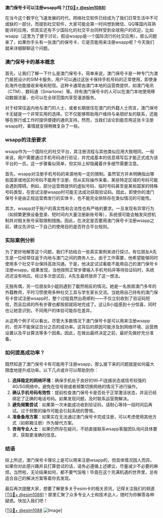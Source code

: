 **澳门保号卡可以注册wsapp吗？[[TG💪+ @esim1088](https://t.me/s/esim1088)]**

在当今这个数字化飞速发展的时代，网络社交软件已经成为了我们日常生活中不可或缺的一部分。而提到社交软件，大家可能会第一时间想到微信、QQ等国内耳熟能详的应用，但其实还有不少国际化的社交平台同样受到全球用户的欢迎，比如wsapp（这里为了便于讨论，假设wsapp是一个国际流行的社交应用）。那么问题来了，如果你手头有一张澳门的保号卡，它是否能用来注册wsapp呢？今天我们就来详细聊聊这个问题。

### 澳门保号卡的基本概念

首先，让我们了解一下什么是澳门保号卡。简单来说，澳门保号卡是一种专门为澳门居民设计的SIM卡服务，用户可以通过这张卡保持手机号码的正常使用，即使身处海外也能接收来电和短信。这种卡通常由澳门本地的运营商提供，如澳门电讯（CTM）、数码通（Smartone）等。持有澳门保号卡的人可以在澳门本地使用移动数据流量，也可以在全球范围内享受漫游服务。

对于经常往返内地与澳门的人士，或者长期居住在澳门的外籍人士而言，澳门保号卡无疑是一个非常实用的选择。它不仅能够帮助用户维持与亲朋好友的联系，还能够在旅行或工作时提供便捷的通讯支持。然而，当我们谈论到能否用这张卡注册wsapp时，事情就变得稍微复杂了一些。

### wsapp的注册要求

wsapp作为一个国际化的社交平台，其注册流程与其他类似应用大致相同。一般来说，用户需要通过手机号码进行验证，并完成基本的信息填写后才能正式成为该平台的一员。这一步骤看似简单，但实际上却隐藏着许多细节需要注意。

首先，wsapp对注册手机号码的来源地有一定的限制。虽然官方并未明确指出哪些国家或地区的号码不能用于注册，但从实际操作来看，某些特定区域的号码可能会遇到障碍。例如，部分运营商提供的虚拟号码、临时号码甚至是某些国家的特殊号码类型，在尝试注册wsapp时可能无法成功获取验证码。因此，即使你的澳门保号卡是由正规运营商发行的实体卡，也不能完全排除存在类似情况的可能性。

其次，wsapp对于账户的真实性和合法性也有严格的要求。一旦发现有异常行为（如频繁更换设备登录、短时间内大量注册新账号等），系统很可能会触发风控机制并对相关账号采取限制措施。因此，在决定是否要用澳门保号卡注册wsapp之前，建议先评估一下自己的使用目的是否符合平台规则。

### 实际案例分析

为了更好地解答这个问题，我们不妨结合一些真实案例来进行探讨。有位朋友A先生是一位经常往返于内地与澳门之间的商务人士。由于工作需要，他希望能够同时使用多个社交平台保持高效沟通。于是，他决定试试看能不能用自己的澳门保号卡注册wsapp。结果发现，当他按照正常步骤输入手机号码并等待验证码时，系统迟迟没有响应。经过多次尝试后，A先生最终放弃了这一想法。

无独有偶，另一位朋友B小姐则遇到了截然相反的情况。她是一名旅居澳门多年的外籍教师，平时习惯使用多种社交工具与学生家长交流。当她用自己持有的澳门保号卡尝试注册wsapp时，整个过程竟然出奇顺利——不仅立刻收到了验证码短信，而且后续的所有步骤也都按部就班地完成了。这让B小姐感到十分惊喜，同时也让她意识到，不同用户的体验可能存在差异。

从这两个例子可以看出，尽管大多数情况下澳门保号卡是可以用来注册wsapp的，但并不能保证百分之百的成功率。这背后的原因可能涉及到网络环境、运营商设置以及平台算法等多个因素。因此，在做出最终决定之前，最好先做好充分准备。

### 如何提高成功率？

既然知道了澳门保号卡有可能用于注册wsapp，那么接下来的问题就是如何最大限度地提升成功率。以下几点或许可以帮助到你：

1. **选择稳定的网络环境**：确保手机处于良好的Wi-Fi连接状态或信号较强的4G/5G网络中。避免在信号弱或者频繁切换网络的情况下进行操作。
2. **确认手机号码有效性**：提前检查澳门保号卡是否处于正常激活状态，并且已经绑定了正确的电话号码。如果发现问题，及时联系运营商解决。
3. **避免频繁尝试**：如果第一次未能成功收到验证码，请耐心等待一段时间后再试。过于频繁的操作可能会引起系统的警惕。
4. **准备备用方案**：如果实在无法通过澳门保号卡完成注册，可以考虑使用其他方式（如邮箱注册）作为替代方案。
5. **咨询专业人士**：如果仍然存在疑问，不妨直接联系wsapp客服团队询问具体要求，获取更准确的信息。

### 结语

综上所述，澳门保号卡理论上是可以用来注册wsapp的，但具体情况因人而异。如果你对此感兴趣并且打算尝试的话，请务必遵循上述建议，尽量减少不必要的麻烦。当然啦，无论结果如何，都不要气馁哦！毕竟在这个充满机遇的世界里，总有适合自己的解决方案等着你去发现。

最后再次提醒大家，想要了解更多关于esim卡的相关资讯，记得关注我们的频道[[TG💪+ @esim1088](https://t.me/s/esim1088)]！那里汇聚了众多专业人士和技术达人，随时为你解答各种疑惑。快加入我们吧！

[[TG💪+ @esim1088](https://t.me/s/esim1088) ![Image](https://i.postimg.cc/4NQfJmqS/Snipaste-2025-05-13-00-14-12.png)]